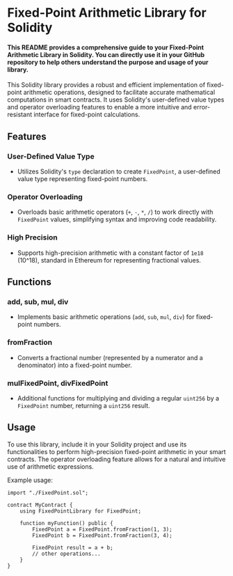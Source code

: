 # Fixed-Point Arithmetic Library for Solidity

#### This README provides a comprehensive guide to your Fixed-Point Arithmetic Library in Solidity. You can directly use it in your GitHub repository to help others understand the purpose and usage of your library.

This Solidity library provides a robust and efficient implementation of fixed-point arithmetic operations, designed to facilitate accurate mathematical computations in smart contracts. It uses Solidity's user-defined value types and operator overloading features to enable a more intuitive and error-resistant interface for fixed-point calculations.

## Features

### User-Defined Value Type
- Utilizes Solidity's `type` declaration to create `FixedPoint`, a user-defined value type representing fixed-point numbers.

### Operator Overloading
- Overloads basic arithmetic operators (`+`, `-`, `*`, `/`) to work directly with `FixedPoint` values, simplifying syntax and improving code readability.

### High Precision
- Supports high-precision arithmetic with a constant factor of `1e18` (10^18), standard in Ethereum for representing fractional values.

## Functions

### add, sub, mul, div
- Implements basic arithmetic operations (`add`, `sub`, `mul`, `div`) for fixed-point numbers.

### fromFraction
- Converts a fractional number (represented by a numerator and a denominator) into a fixed-point number.

### mulFixedPoint, divFixedPoint
- Additional functions for multiplying and dividing a regular `uint256` by a `FixedPoint` number, returning a `uint256` result.

## Usage

To use this library, include it in your Solidity project and use its functionalities to perform high-precision fixed-point arithmetic in your smart contracts. The operator overloading feature allows for a natural and intuitive use of arithmetic expressions.

Example usage:
```solidity
import "./FixedPoint.sol";

contract MyContract {
    using FixedPointLibrary for FixedPoint;

    function myFunction() public {
        FixedPoint a = FixedPoint.fromFraction(1, 3);
        FixedPoint b = FixedPoint.fromFraction(3, 4);

        FixedPoint result = a + b;
        // other operations...
    }
}

